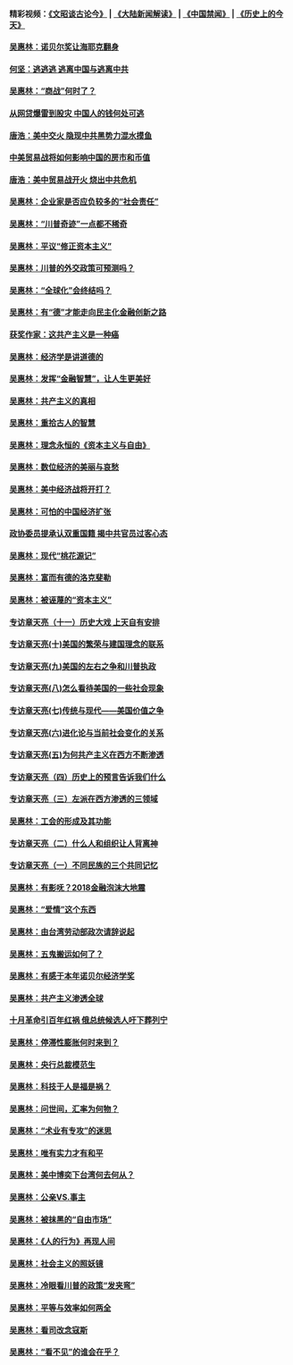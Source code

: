 #### 精彩视频：[《文昭谈古论今》](https://github.com/gfw-breaker/wenzhao/blob/master/README.md?t=12110030) | [《大陆新闻解读》](https://github.com/gfw-breaker/ntdtv-comedy/blob/master/README.md?t=12110030) | [《中国禁闻》](https://github.com/gfw-breaker/ntdtv-news/blob/master/README.md?t=12110030) | [《历史上的今天》](https://github.com/gfw-breaker/today-in-history/blob/master/README.md?t=12110030) 

#### [吴惠林：诺贝尔奖让海耶克翻身](../pages/nsc423/n10890049.md?t=12110030) 

#### [何坚：逃逃逃 逃离中国与逃离中共](../pages/nsc423/n10592891.md?t=12110030) 

#### [吴惠林：“商战”何时了？](../pages/nsc423/n10573558.md?t=12110030) 

#### [从网贷爆雷到股灾 中国人的钱何处可逃](../pages/nsc423/n10572800.md?t=12110030) 

#### [唐浩：美中交火 隐现中共黑势力混水摸鱼](../pages/nsc423/n10544040.md?t=12110030) 

#### [中美贸易战将如何影响中国的房市和币值](../pages/nsc423/n10543697.md?t=12110030) 

#### [唐浩：美中贸易战开火 烧出中共危机](../pages/nsc423/n10540126.md?t=12110030) 

#### [吴惠林：企业家是否应负较多的“社会责任”](../pages/nsc423/n10535022.md?t=12110030) 

#### [吴惠林：“川普奇迹”一点都不稀奇](../pages/nsc423/n10512808.md?t=12110030) 

#### [吴惠林：平议“修正资本主义”](../pages/nsc423/n10495724.md?t=12110030) 

#### [吴惠林：川普的外交政策可预测吗？](../pages/nsc423/n10462387.md?t=12110030) 

#### [吴惠林：“全球化”会终结吗？](../pages/nsc423/n10452838.md?t=12110030) 

#### [吴惠林：有“德”才能走向民主化金融创新之路](../pages/nsc423/n10432292.md?t=12110030) 

#### [获奖作家：这共产主义是一种癌](../pages/nsc423/n10431541.md?t=12110030) 

#### [吴惠林：经济学是讲道德的](../pages/nsc423/n10398014.md?t=12110030) 

#### [吴惠林：发挥“金融智慧”，让人生更美好](../pages/nsc423/n10375019.md?t=12110030) 

#### [吴惠林：共产主义的真相](../pages/nsc423/n10351394.md?t=12110030) 

#### [吴惠林：重拾古人的智慧](../pages/nsc423/n10337691.md?t=12110030) 

#### [吴惠林：理念永恒的《资本主义与自由》](../pages/nsc423/n10316274.md?t=12110030) 

#### [吴惠林：数位经济的美丽与哀愁](../pages/nsc423/n10292946.md?t=12110030) 

#### [吴惠林：美中经济战将开打？](../pages/nsc423/n10258825.md?t=12110030) 

#### [吴惠林：可怕的中国经济扩张](../pages/nsc423/n10219147.md?t=12110030) 

#### [政协委员提承认双重国籍 揭中共官员过客心态](../pages/nsc423/n10208809.md?t=12110030) 

#### [吴惠林：现代“桃花源记”](../pages/nsc423/n10185234.md?t=12110030) 

#### [吴惠林：富而有德的洛克斐勒](../pages/nsc423/n10142264.md?t=12110030) 

#### [吴惠林：被诬蔑的“资本主义”](../pages/nsc423/n10124816.md?t=12110030) 

#### [专访章天亮（十一）历史大戏 上天自有安排](../pages/nsc423/n10094905.md?t=12110030) 

#### [专访章天亮(十)美国的繁荣与建国理念的联系](../pages/nsc423/n10094899.md?t=12110030) 

#### [专访章天亮(九)美国的左右之争和川普执政](../pages/nsc423/n10094889.md?t=12110030) 

#### [专访章天亮(八)怎么看待美国的一些社会现象](../pages/nsc423/n10094857.md?t=12110030) 

#### [专访章天亮(七)传统与现代——美国价值之争](../pages/nsc423/n10093140.md?t=12110030) 

#### [专访章天亮(六)进化论与当前社会变化的关系](../pages/nsc423/n10092036.md?t=12110030) 

#### [专访章天亮(五)为何共产主义在西方不断渗透](../pages/nsc423/n10083620.md?t=12110030) 

#### [专访章天亮（四）历史上的预言告诉我们什么](../pages/nsc423/n10083606.md?t=12110030) 

#### [专访章天亮（三）左派在西方渗透的三领域](../pages/nsc423/n10081115.md?t=12110030) 

#### [吴惠林：工会的形成及其功能](../pages/nsc423/n10080633.md?t=12110030) 

#### [专访章天亮（二）什么人和组织让人背离神](../pages/nsc423/n10076637.md?t=12110030) 

#### [专访章天亮（一）不同民族的三个共同记忆](../pages/nsc423/n10074188.md?t=12110030) 

#### [吴惠林：有影呒？2018金融泡沫大地震](../pages/nsc423/n10040534.md?t=12110030) 

#### [吴惠林：“爱情”这个东西](../pages/nsc423/n10019423.md?t=12110030) 

#### [吴惠林：由台湾劳动部政次请辞说起](../pages/nsc423/n9979679.md?t=12110030) 

#### [吴惠林：五鬼搬运如何了？](../pages/nsc423/n9925338.md?t=12110030) 

#### [吴惠林：有感于本年诺贝尔经济学奖](../pages/nsc423/n9871883.md?t=12110030) 

#### [吴惠林：共产主义渗透全球](../pages/nsc423/n9812748.md?t=12110030) 

#### [十月革命引百年红祸 俄总统候选人吁下葬列宁](../pages/nsc423/n9810182.md?t=12110030) 

#### [吴惠林：停滞性膨胀何时来到？](../pages/nsc423/n9764136.md?t=12110030) 

#### [吴惠林：央行总裁模范生](../pages/nsc423/n9728134.md?t=12110030) 

#### [吴惠林：科技于人是福是祸？](../pages/nsc423/n9672982.md?t=12110030) 

#### [吴惠林：问世间，汇率为何物？](../pages/nsc423/n9621788.md?t=12110030) 

#### [吴惠林：“术业有专攻”的迷思](../pages/nsc423/n9580363.md?t=12110030) 

#### [吴惠林：唯有实力才有和平](../pages/nsc423/n9529599.md?t=12110030) 

#### [吴惠林：美中博奕下台湾何去何从？](../pages/nsc423/n9483598.md?t=12110030) 

#### [吴惠林：公亲VS.事主](../pages/nsc423/n9425637.md?t=12110030) 

#### [吴惠林：被抹黑的“自由市场”](../pages/nsc423/n9351545.md?t=12110030) 

#### [吴惠林：《人的行为》再现人间](../pages/nsc423/n9296339.md?t=12110030) 

#### [吴惠林：社会主义的照妖镜](../pages/nsc423/n9243460.md?t=12110030) 

#### [吴惠林：冷眼看川普的政策“发夹弯”](../pages/nsc423/n9120684.md?t=12110030) 

#### [吴惠林：平等与效率如何两全](../pages/nsc423/n9075430.md?t=12110030) 

#### [吴惠林：看司改念寇斯](../pages/nsc423/n9024915.md?t=12110030) 

#### [吴惠林：“看不见”的谁会在乎？](../pages/nsc423/n8977488.md?t=12110030) 

